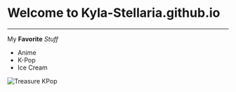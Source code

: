 # Welcome to Kyla-Stellaria.github.io
---
My **Favorite** *Stuff*
- Anime
- K-Pop
- Ice Cream

![Treasure KPop](https://mb.com.ph/wp-content/uploads/2022/02/66788.jpeg)

